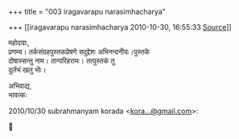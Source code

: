+++
title = "003 iragavarapu narasimhacharya"

+++
[[iragavarapu narasimhacharya	2010-10-30, 16:55:33 [Source](https://groups.google.com/g/bvparishat/c/Y-ISQToX5vc)]]



महोदयाः,  
प्रणम्य। तर्कसंग्रहपुस्तकप्रेषणे सदुद्देशः अभिनन्दनीयः।पुस्तके  
दोषास्सन्तु नाम। तान्परिहरामः। तत्पुस्तकं तु  
दुर्लभं खलु भॊः।

  
अभिवाद्य,  
भावत्कः

2010/10/30 subrahmanyam korada \<[kora...@gmail.com]()\>:



